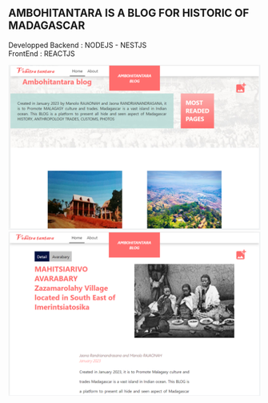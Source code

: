 <h2>AMBOHITANTARA IS A BLOG FOR HISTORIC OF MADAGASCAR</h2>

Developped Backend : NODEJS - NESTJS </br>
FrontEnd : REACTJS </br>

<img src="Ambohitantara.png" />
<img src="Ambohitantara2.png" />
